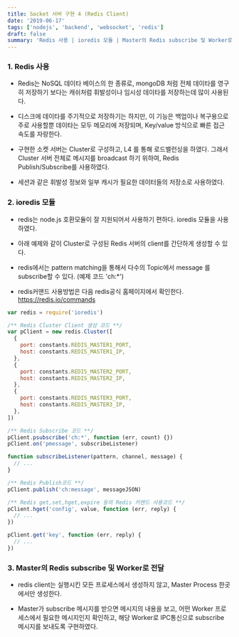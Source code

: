 ```yaml
---
title: Socket 서버 구현 4 (Redis Client)
date: '2019-06-17'
tags: ['nodejs', 'backend', 'websocket', 'redis']
draft: false
summary: 'Redis 사용 | ioredis 모듈 | Master의 Redis subscribe 및 Worker로 전달'
---
```


### 1. Redis 사용

- Redis는 NoSQL 데이타 베이스의 한 종류로, mongoDB 처럼 전체 데이타를 영구히 저장하기 보다는 캐쉬처럼 휘발성이나 임시성 데이타를 저장하는데 많이 사용된다.

- 디스크에 데이타를 주기적으로 저장하기는 하지만, 이 기능은 백업이나 복구용으로 주로 사용할뿐 데이타는 모두 메모리에 저장되며, Key/value 방식으로 빠른 접근 속도를 자랑한다.

- 구현한 소켓 서버는 Cluster로 구성하고, L4 를 통해 로드밸런싱을 하였다. 그래서 Cluster 서버 전체로 메시지를 broadcast 하기 위하여, Redis Publish/Subscribe를 사용하였다.

- 세션과 같은 휘발성 정보와 일부 캐시가 필요한 데이터들의 저장소로 사용하였다.

### 2. ioredis 모듈

- redis는 node.js 호환모듈이 잘 지원되어서 사용하기 편하다. ioredis 모듈을 사용하였다.

- 아래 예제와 같이 Cluster로 구성된 Redis 서버의 client를 간단하게 생성할 수 있다.

- redis에서는 pattern matching을 통해서 다수의 Topic에서 message 를 subscribe할 수 있다. (예제 코드 'ch:\*')

- redis커맨드 사용방법은 다음 redis공식 홈페이지에서 확인한다. https://redis.io/commands

```js
var redis = require('ioredis')

/** Redis Cluster Client 생성 코드 **/
var pClient = new redis.Cluster([
  {
    port: constants.REDIS_MASTER1_PORT,
    host: constants.REDIS_MASTER1_IP,
  },
  {
    port: constants.REDIS_MASTER2_PORT,
    host: constants.REDIS_MASTER2_IP,
  },
  {
    port: constants.REDIS_MASTER3_PORT,
    host: constants.REDIS_MASTER3_IP,
  },
])

/** Redis Subscribe 코드 **/
pClient.psubscribe('ch:*', function (err, count) {})
pClient.on('pmessage', subscribeListener)

function subscribeListener(pattern, channel, message) {
  // ...
}

/** Redis Publish코드 **/
pClient.publish('ch:message', messageJSON)

/** Redis get,set,hget,expire 등의 Redis 커맨드 사용코드 **/
pClient.hget('config', value, function (err, reply) {
  // ...
})

pClient.get('key', function (err, reply) {
  // ...
})
```

### 3. Master의 Redis subscribe 및 Worker로 전달

- redis client는 실행시킨 모든 프로세스에서 생성하지 않고, Master Process 한곳에서만 생성한다.

- Master가 subscribe 메시지를 받으면 메시지의 내용을 보고, 어떤 Worker 프로세스에서 필요한 메시지인지 확인하고, 해당 Worker로 IPC통신으로 subscribe 메시지를 보내도록 구현하였다.
